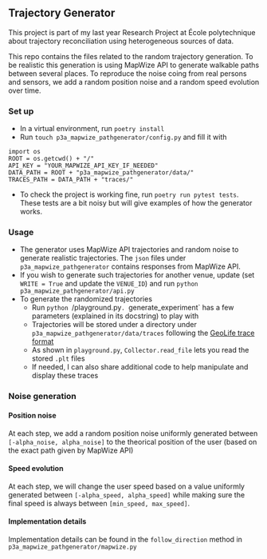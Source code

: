 ## Trajectory Generator

This project is part of my last year Research Project at École polytechnique about trajectory reconciliation using heterogeneous sources of data.

This repo contains the files related to the random trajectory generation. To be realistic this generation is using MapWize API to generate walkable paths between several places. To reproduce the noise coing from real persons and sensors, we add a random position noise and a random speed evolution over time.

### Set up
- In a virtual environment, run `poetry install`
- Run `touch p3a_mapwize_pathgenerator/config.py` and fill it with
```
import os
ROOT = os.getcwd() + "/"
API_KEY = "YOUR_MAPWIZE_API_KEY_IF_NEEDED"
DATA_PATH = ROOT + "p3a_mapwize_pathgenerator/data/"
TRACES_PATH = DATA_PATH + "traces/"
```
- To check the project is working fine, run `poetry run pytest tests`. These tests are a bit noisy but will give examples of how the generator works.

### Usage
- The generator uses MapWize API trajectories and random noise to generate realistic trajectories. The `json` files under `p3a_mapwize_pathgenerator` contains responses from MapWize API.
- If you wish to generate such trajectories for another venue, update (set `WRITE = True` and update the `VENUE_ID`) and run `python p3a_mapwize_pathgenerator/api.py`
- To generate the randomized trajectories
    - Run `python `/playground.py`. `generate_experiment` has a few parameters (explained in its docstring) to play with
    - Trajectories will be stored under a directory under `p3a_mapwize_pathgenerator/data/traces` following the [GeoLife trace format](https://www.microsoft.com/en-us/download/details.aspx?id=52367&from=https%3A%2F%2Fresearch.microsoft.com%2Fen-us%2Fdownloads%2Fb16d359d-d164-469e-9fd4-daa38f2b2e13%2F)
    - As shown in `playground.py`, `Collector.read_file` lets you read the stored `.plt` files
    - If needed, I can also share additional code to help manipulate and display these traces
    
### Noise generation
#### Position noise
At each step, we add a random position noise uniformly generated between `[-alpha_noise, alpha_noise]` to the theorical position of the user (based on the exact path given by MapWize API)

#### Speed evolution
At each step, we will change the user speed based on a value uniformly generated between `[-alpha_speed, alpha_speed]` while making sure the final speed is always between `[min_speed, max_speed]`.

#### Implementation details
Implementation details can be found in the `follow_direction` method in `p3a_mapwize_pathgenerator/mapwize.py`
